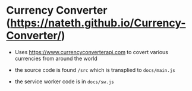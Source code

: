 # Currency Converter (https://nateth.github.io/Currency-Converter/)

- Uses https://www.currencyconverterapi.com to covert various currencies from around the world

- the source code is found  `/src` which is transplied to `docs/main.js`

- the service worker code is in `docs/sw.js`